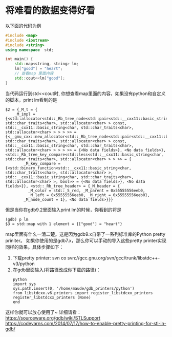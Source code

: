 # 将难看的数据变得好看
以下面的代码为例
```c++
#include <map>
#include <iostream>
#include <string>
using namespace  std;

int main() {
    std::map<string, string> lm;
    lm["good"] = "heart";
    // 查看map 里面内容
    std::cout<<lm["good"];
}
```
当代码运行到std<<cout时, 你想查看map里面的内容，如果没有python和自定义的脚本，print lm看到的是
```
$2 = {_M_t = {
    _M_impl = {<std::allocator<std::_Rb_tree_node<std::pair<std::__cxx11::basic_string<char, std::char_traits<char>, std::allocator<char> > const, std::__cxx11::basic_string<char, std::char_traits<char>, std::allocator<char> > > > >> = {<__gnu_cxx::new_allocator<std::_Rb_tree_node<std::pair<std::__cxx11::basic_string<char, std::char_traits<char>, std::allocator<char> > const, std::__cxx11::basic_string<char, std::char_traits<char>, std::allocator<char> > > > >> = {<No data fields>}, <No data fields>}, <std::_Rb_tree_key_compare<std::less<std::__cxx11::basic_string<char, std::char_traits<char>, std::allocator<char> > > >> = {
        _M_key_compare = {<std::binary_function<std::__cxx11::basic_string<char, std::char_traits<char>, std::allocator<char> >, std::__cxx11::basic_string<char, std::char_traits<char>, std::allocator<char> >, bool>> = {<No data fields>}, <No data fields>}}, <std::_Rb_tree_header> = {_M_header = {
          _M_color = std::_S_red, _M_parent = 0x55555556eeb0, 
          _M_left = 0x55555556eeb0, _M_right = 0x55555556eeb0}, 
        _M_node_count = 1}, <No data fields>}}}
```
但是当你在gdb9.2里面输入print lm的时候，你看到的将是
```
(gdb) p lm
$3 = std::map with 1 element = {["good"] = "heart"}
```
map里面有什么一清二楚。这是因为gdb9.x自带了一系列标准库的Python pretty priniter。 如果你使用的是gdb7.x，那么你可以手动的导入这些pretty printer实现同样的效果。具体步骤如下：

1. 下载pretty printer: svn co svn://gcc.gnu.org/svn/gcc/trunk/libstdc++-v3/python
2. 在gdb里面输入(将路径改成你下载的路径)：
    ```
    python
    import sys
    sys.path.insert(0, '/home/maude/gdb_printers/python')
    from libstdcxx.v6.printers import register_libstdcxx_printers
    register_libstdcxx_printers (None)
    end
    ```
这样你就可以放心使用了~
详细请看：
https://sourceware.org/gdb/wiki/STLSupport
https://codeyarns.com/2014/07/17/how-to-enable-pretty-printing-for-stl-in-gdb/
